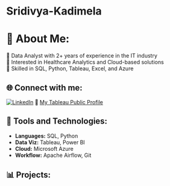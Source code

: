 # Sridivya-Kadimela
# 💫 About Me:
🔹 Data Analyst with 2+ years of experience in the IT industry  
🔹 Interested in Healthcare Analytics and Cloud-based solutions  
🔹 Skilled in SQL, Python, Tableau, Excel, and Azure  

## 🌐 Connect with me:
[![LinkedIn](https://img.shields.io/badge/LinkedIn-blue?logo=linkedin)](https://www.linkedin.com/in/skadimel/)
🔗 [My Tableau Public Profile](https://public.tableau.com/app/profile/sridivya.kadimela/vizzes)

## 💼 Tools and Technologies:
- **Languages:** SQL, Python  
- **Data Viz:** Tableau, Power BI  
- **Cloud:** Microsoft Azure  
- **Workflow:** Apache Airflow, Git  

## 📊 Projects:
